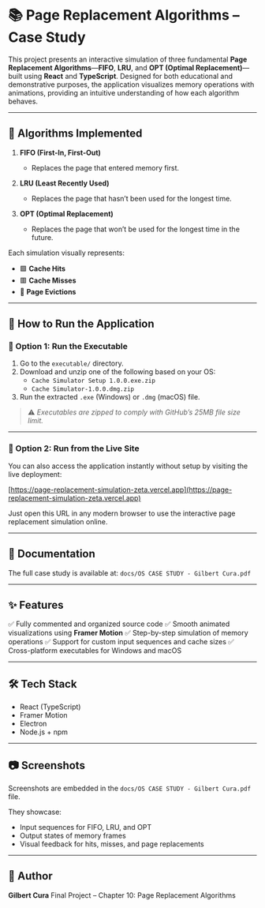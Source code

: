 # 📚 Page Replacement Algorithms – Case Study

This project presents an interactive simulation of three fundamental **Page Replacement Algorithms**—**FIFO**, **LRU**, and **OPT (Optimal Replacement)**—built using **React** and **TypeScript**. Designed for both educational and demonstrative purposes, the application visualizes memory operations with animations, providing an intuitive understanding of how each algorithm behaves.

---

## 🧠 Algorithms Implemented

1. **FIFO (First-In, First-Out)**
   - Replaces the page that entered memory first.

2. **LRU (Least Recently Used)**
   - Replaces the page that hasn’t been used for the longest time.

3. **OPT (Optimal Replacement)**
   - Replaces the page that won’t be used for the longest time in the future.

Each simulation visually represents:
- 🟩 **Cache Hits**
- 🟥 **Cache Misses**
- 🔄 **Page Evictions**

---

## 🚀 How to Run the Application

### 🔹 Option 1: Run the Executable

1. Go to the `executable/` directory.
2. Download and unzip one of the following based on your OS:
   - `Cache Simulator Setup 1.0.0.exe.zip`
   - `Cache Simulator-1.0.0.dmg.zip`
3. Run the extracted `.exe` (Windows) or `.dmg` (macOS) file.

> ⚠️ *Executables are zipped to comply with GitHub’s 25MB file size limit.*

---

### 🔹 Option 2: Run from the Live Site

You can also access the application instantly without setup by visiting the live deployment:

[https://page-replacement-simulation-zeta.vercel.app](https://page-replacement-simulation-zeta.vercel.app)

Just open this URL in any modern browser to use the interactive page replacement simulation online.


---

## 📄 Documentation

The full case study is available at:
`docs/OS CASE STUDY - Gilbert Cura.pdf`

---

## ✨ Features

✅ Fully commented and organized source code
✅ Smooth animated visualizations using **Framer Motion**
✅ Step-by-step simulation of memory operations
✅ Support for custom input sequences and cache sizes
✅ Cross-platform executables for Windows and macOS

---

## 🛠 Tech Stack

- React (TypeScript)
- Framer Motion
- Electron
- Node.js + npm

---

## 📷 Screenshots

Screenshots are embedded in the
`docs/OS CASE STUDY - Gilbert Cura.pdf` file.

They showcase:
- Input sequences for FIFO, LRU, and OPT
- Output states of memory frames
- Visual feedback for hits, misses, and page replacements

---

## 👤 Author

**Gilbert Cura**
Final Project – Chapter 10: Page Replacement Algorithms
